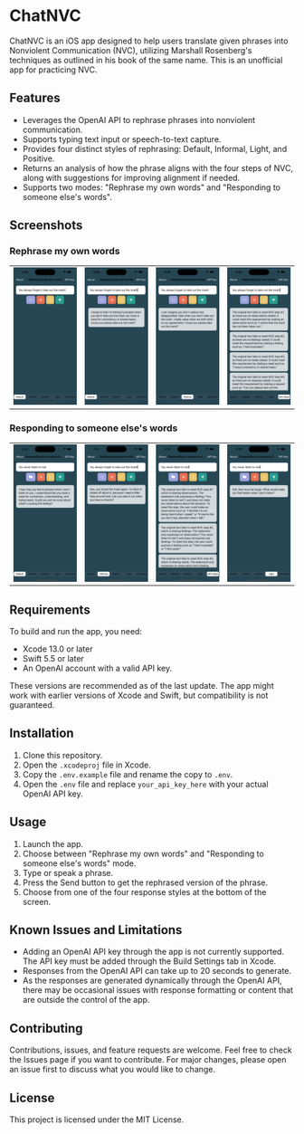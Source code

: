# ChatNVC

ChatNVC is an iOS app designed to help users translate given phrases into Nonviolent Communication (NVC), utilizing Marshall Rosenberg's techniques as outlined in his book of the same name. This is an unofficial app for practicing NVC.

## Features

- Leverages the OpenAI API to rephrase phrases into nonviolent communication.
- Supports typing text input or speech-to-text capture.
- Provides four distinct styles of rephrasing: Default, Informal, Light, and Positive.
- Returns an analysis of how the phrase aligns with the four steps of NVC, along with suggestions for improving alignment if needed.
- Supports two modes: "Rephrase my own words" and "Responding to someone else's words".

## Screenshots

### Rephrase my own words
<table>
  <tr>
    <td>
      <img src="Screenshots/Rephrase_1.png" alt="Rephrase 1">
    </td>
    <td>
      <img src="Screenshots/Rephrase_2.png" alt="Rephrase 2">
    </td>
    <td>
      <img src="Screenshots/Rephrase_3.png" alt="Rephrase 3">
    </td>
    <td>
      <img src="Screenshots/Rephrase_4.png" alt="Rephrase 3">
    </td>
  </tr>
</table>

### Responding to someone else's words
<table>
  <tr>
    <td>
      <img src="Screenshots/Respond_1.png" alt="Respond 1">
    </td>
    <td>
      <img src="Screenshots/Respond_2.png" alt="Respond 2">
    </td>
    <td>
      <img src="Screenshots/Respond_3.png" alt="Respond 3">
    </td>
    <td>
      <img src="Screenshots/Respond_4.png" alt="Respond 3">
    </td>
  </tr>
</table>

## Requirements

To build and run the app, you need:

- Xcode 13.0 or later
- Swift 5.5 or later
- An OpenAI account with a valid API key.

These versions are recommended as of the last update. The app might work with earlier versions of Xcode and Swift, but compatibility is not guaranteed.

## Installation

1. Clone this repository.
2. Open the `.xcodeproj` file in Xcode.
3. Copy the `.env.example` file and rename the copy to `.env`.
4. Open the `.env` file and replace `your_api_key_here` with your actual OpenAI API key.

## Usage

1. Launch the app.
2. Choose between "Rephrase my own words" and "Responding to someone else's words" mode.
3. Type or speak a phrase.
4. Press the Send button to get the rephrased version of the phrase.
5. Choose from one of the four response styles at the bottom of the screen.

## Known Issues and Limitations

- Adding an OpenAI API key through the app is not currently supported. The API key must be added through the Build Settings tab in Xcode.
- Responses from the OpenAI API can take up to 20 seconds to generate.
- As the responses are generated dynamically through the OpenAI API, there may be occasional issues with response formatting or content that are outside the control of the app.

## Contributing

Contributions, issues, and feature requests are welcome. Feel free to check the Issues page if you want to contribute. For major changes, please open an issue first to discuss what you would like to change.

## License

This project is licensed under the MIT License.
